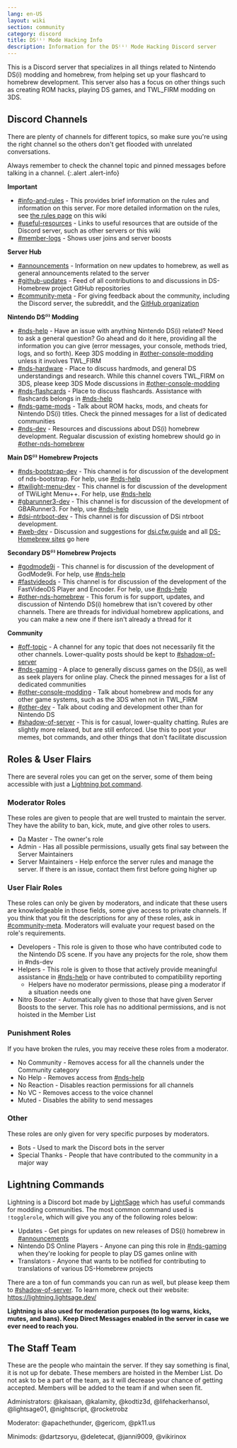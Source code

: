 ```yaml
---
lang: en-US
layout: wiki
section: community
category: discord
title: DS⁽ⁱ⁾ Mode Hacking Info
description: Information for the DS⁽ⁱ⁾ Mode Hacking Discord server
---
```


This is a Discord server that specializes in all things related to Nintendo DS(i) modding and homebrew, from helping set up your flashcard to homebrew development. This server also has a focus on other things such as creating ROM hacks, playing DS games, and TWL_FIRM modding on 3DS.

## Discord Channels
There are plenty of channels for different topics, so make sure you're using the right channel so the others don't get flooded with unrelated conversations.

Always remember to check the channel topic and pinned messages before talking in a channel.
{:.alert .alert-info}

**Important**
- [#info-and-rules][info-and-rules] - This provides brief information on the rules and information on this server. For more detailed information on the rules, see [the rules page](discord-rules) on this wiki
- [#useful-resources][useful-resources] - Links to useful resources that are outside of the Discord server, such as other servers or this wiki
- [#member-logs][member-logs] - Shows user joins and server boosts

**Server Hub**
- [#announcements][announcements] - Information on new updates to homebrew, as well as general announcements related to the server
- [#github-updates][github-updates] - Feed of all contributions to and discussions in DS-Homebrew project GitHub repositories
- [#community-meta][community-meta] - For giving feedback about the community, including the Discord server, the subreddit, and the [GitHub organization](http://github.com/DS-Homebrew)

**Nintendo DS⁽ⁱ⁾ Modding**
- [#nds-help][nds-help] - Have an issue with anything Nintendo DS(i) related? Need to ask a general question? Go ahead and do it here, providing all the information you can give (error messages, your console, methods tried, logs, and so forth). Keep 3DS modding in [#other-console-modding][other-console-modding] unless it involves TWL_FIRM
- [#nds-hardware][nds-hardware] - Place to discuss hardmods, and general DS understandings and research. While this channel covers TWL_FIRM on 3DS, please keep 3DS Mode discussions in [#other-console-modding][other-console-modding]
- [#nds-flashcards][nds-flashcards] - Place to discuss flashcards. Assistance with flashcards belongs in [#⁠nds-help][nds-help]
- [#nds-game-mods][nds-game-mods] - Talk about ROM hacks, mods, and cheats for Nintendo DS(i) titles. Check the pinned messages for a list of dedicated communities
- [#nds-dev][nds-dev] - Resources and discussions about DS(i) homebrew development. Regualar discussion of existing homebrew should go in [#other-nds-homebrew][other-nds-homebrew]

**Main DS⁽ⁱ⁾ Homebrew Projects**
- [#nds-bootstrap-dev][nds-bootstrap-dev] - This channel is for discussion of the development of nds-bootstrap. For help, use [#nds-help][nds-help]
- [#twilight-menu-dev][twilight-menu-dev] - This channel is for discussion of the development of TWiLight Menu++. For help, use [#nds-help][nds-help]
- [#gbarunner3-dev][gbarunner3-dev] - This channel is for discussion of the development of GBARunner3. For help, use [#nds-help][nds-help]
- [#dsi-ntrboot-dev][dsi-ntrboot-dev] - This channel is for discussion of DSi ntrboot development.
- [#web-dev][web-dev] - Discussion and suggestions for [dsi.cfw.guide](https://dsi.cfw.guide/) and all [DS-Homebrew sites](https://ds-homebrew.com/) go here

**Secondary DS⁽ⁱ⁾ Homebrew Projects**
- [#godmode9i][godmode9i] - This channel is for discussion of the development of GodMode9i. For help, use [#nds-help][nds-help]
- [#fastvideods][fastvideods] - This channel is for discussion of the development of the FastVideoDS Player and Encoder. For help, use [#nds-help][nds-help]
- [#other-nds-homebrew][other-nds-homebrew] - This forum is for support, updates, and discussion of Nintendo DS(i) homebrew that isn't covered by other channels. There are threads for individual homebrew applications, and you can make a new one if there isn't already a thread for it

**Community**
- [#off-topic][off-topic] - A channel for any topic that does not necessarily fit the other channels. Lower-quality posts should be kept to [#shadow-of-server][end-of-server]
- [#nds-gaming][nds-gaming] - A place to generally discuss games on the DS(i), as well as seek players for online play. Check the pinned messages for a list of dedicated communities
- [#other-console-modding][other-console-modding] - Talk about homebrew and mods for any other game systems, such as the 3DS when not in TWL_FIRM
- [#other-dev][other-dev] - Talk about coding and development other than for Nintendo DS
- [#shadow-of-server][end-of-server] - This is for casual, lower-quality chatting. Rules are slightly more relaxed, but are still enforced. Use this to post your memes, bot commands, and other things that don't facilitate discussion

## Roles & User Flairs
There are several roles you can get on the server, some of them being accessible with just a [Lightning bot command](#lightning-commands).

### Moderator Roles
These roles are given to people that are well trusted to maintain the server. They have the ability to ban, kick, mute, and give other roles to users.

- Da Master - The owner's role
- Admin - Has all possible permissions, usually gets final say between the Server Maintainers
- Server Maintainers - Help enforce the server rules and manage the server. If there is an issue, contact them first before going higher up

### User Flair Roles
These roles can only be given by moderators, and indicate that these users are knowledgeable in those fields, some give access to private channels. If you think that you fit the descriptions for any of these roles, ask in [#community-meta][community-meta]. Moderators will evaluate your request based on the role's requirements.

- Developers - This role is given to those who have contributed code to the Nintendo DS scene. If you have any projects for the role, show them in #nds-dev
- Helpers - This role is given to those that actively provide meaningful assistance in [#nds-help][nds-help] or have contributed to compatibility reporting
    - Helpers have no moderator permissions, please ping a moderator if a situation needs one
- Nitro Booster - Automatically given to those that have given Server Boosts to the server. This role has no additional permissions, and is not hoisted in the Member List

### Punishment Roles
If you have broken the rules, you may receive these roles from a moderator.

- No Community - Removes access for all the channels under the Community category
- No Help - Removes access from [#nds-help][nds-help]
- No Reaction - Disables reaction permissions for all channels
- No VC - Removes access to the voice channel
- Muted - Disables the ability to send messages

### Other
These roles are only given for very specific purposes by moderators.

- Bots - Used to mark the Discord bots in the server
- Special Thanks - People that have contributed to the community in a major way

## Lightning Commands
Lightning is a Discord bot made by [LightSage](https://github.com/LightSage) which has useful commands for modding communities. The most common command used is `!togglerole`, which will give you any of the following roles below:

- Updates - Get pings for updates on new releases of DS(i) homebrew in [#announcements][announcements]
- Nintendo DS Online Players - Anyone can ping this role in [#nds-gaming][nds-gaming] when they're looking for people to play DS games online with
- Translators - Anyone that wants to be notified for contributing to translations of various DS-Homebrew projects

There are a ton of fun commands you can run as well, but please keep them to [#shadow-of-server][end-of-server].
To learn more, check out their website: <https://lightning.lightsage.dev/>

**Lightning is also used for moderation purposes (to log warns, kicks, mutes, and bans). Keep Direct Messages enabled in the server in case we ever need to reach you.**

## The Staff Team
These are the people who maintain the server. If they say something is final, it is not up for debate. These members are hoisted in the Member List. Do not ask to be a part of the team, as it will decrease your chance of getting accepted. Members will be added to the team if and when seen fit.

Administrators: @kaisaan, @kalamity, @kodtiz3d, @lifehackerhansol, @lightsage01, @nightscript, @rocketrobz

Moderator: @apachethunder, @gericom, @pk11.us

Minimods: @dartzsoryu, @deletecat, @janni9009, @vikirinox

<!-- Discord channel links -->
[info-and-rules]: https://discord.com/channels/1289261839804272712/1289261839821176912
[useful-resources]: https://discord.com/channels/1289261839804272712/1289261840232222760
[member-logs]: https://discord.com/channels/1289261839804272712/1289261840232222761

[announcements]: https://discord.com/channels/1289261839804272712/1289263486651863114
[github-updates]: https://discord.com/channels/1289261839804272712/1289261840450195578
[community-meta]: https://discord.com/channels/1289261839804272712/1289261840450195579

[nds-help]: https://discord.com/channels/1289261839804272712/1289261840450195581
[nds-hardware]: https://discord.com/channels/1289261839804272712/1289261840450195582 
[nds-flashcards]: https://discord.com/channels/1289261839804272712/1298426889215414302
[nds-game-mods]: https://discord.com/channels/1289261839804272712/1289261840450195583
[nds-dev]: https://discord.com/channels/1289261839804272712/1289261840450195584

[nds-bootstrap-dev]: https://discord.com/channels/1289261839804272712/1289261840450195586
[twilight-menu-dev]: https://discord.com/channels/1289261839804272712/1289261840450195587
[gbarunner3-dev]: https://discord.com/channels/1289261839804272712/1289261840613900370
[dsi-ntrboot-dev]: https://discord.com/channels/1289261839804272712/1289261840613900371
[web-dev]: https://discord.com/channels/1289261839804272712/1289261840613900372

[godmode9i]: https://discord.com/channels/1289261839804272712/1289261840613900374
[fastvideods]: https://discord.com/channels/1289261839804272712/1289261840613900375
[other-nds-homebrew]: https://discord.com/channels/1289261839804272712/1289263357802844240

[off-topic]: https://discord.com/channels/1289261839804272712/1289261840613900377
[nds-gaming]: https://discord.com/channels/1289261839804272712/1289261840613900378
[other-console-modding]: https://discord.com/channels/1289261839804272712/1289261840613900379
[other-dev]: https://discord.com/channels/1289261839804272712/1289261840815231047
[end-of-server]: https://discord.com/channels/1289261839804272712/1289261840815231048

